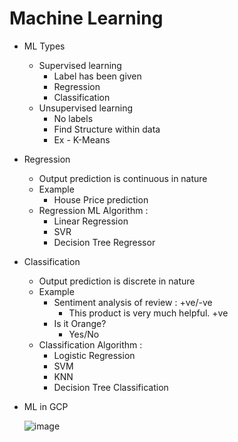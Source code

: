 # Machine Learning

- ML Types
  - Supervised learning
    - Label has been given
    - Regression
    - Classification
  - Unsupervised learning
    - No labels
    - Find Structure within data
    - Ex - K-Means

- Regression
  - Output prediction is continuous in nature
  - Example
    - House Price prediction
  - Regression ML Algorithm :
    - Linear Regression
    - SVR
    - Decision Tree Regressor

- Classification
  - Output prediction is discrete in nature
  - Example
    - Sentiment analysis of review : +ve/-ve
      - This product is very much helpful. +ve
    - Is it Orange?
      - Yes/No
  - Classification Algorithm :
    - Logistic Regression
    - SVM
    - KNN
    - Decision Tree Classification

- ML in GCP

    ![image](https://user-images.githubusercontent.com/19702456/225668516-b06ef0ce-c313-4b1d-823f-1e9748846cbc.png)






